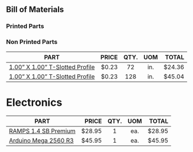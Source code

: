Bill of Materials
---

### Printed Parts

### Non Printed Parts

| PART                                                                    | PRICE   | QTY. | UOM  | TOTAL    |
|-------------------------------------------------------------------------|--------:|:----:|:----:|---------:|
| [1.00” X 1.00” T-Slotted Profile](https://8020.net/shop/1010.html)      |   $0.23 |  72  |  in. |   $24.36 |
| [1.00” X 1.00” T-Slotted Profile](https://8020.net/shop/1010.html)      |   $0.23 | 128  |  in. |   $45.04 |

# Electronics
| PART                                                                                           | PRICE   | QTY. | UOM  | TOTAL    |
|------------------------------------------------------------------------------------------------|--------:|:----:|:----:|---------:|
| [RAMPS 1.4 SB Premium](https://www.tindie.com/products/staticboards/ramps-14-sb-premium/)      |  $28.95 |   1  |  ea. |   $28.95 |
| [Arduino Mega 2560 R3](https://8020.net/shop/1010.html)                                        |  $45.95 |   1  |  ea. |   $45.95 |

